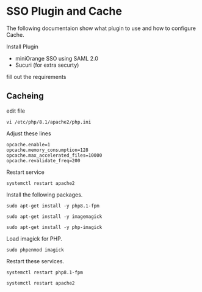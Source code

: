 # SSO Plugin and Cache

 The following documentaion show what plugin to use and  how to configure Cache.

Install Plugin
* miniOrange SSO using SAML 2.0
* Sucuri (for extra securty)
  
fill out the requirements

## Cacheing
edit file
```
vi /etc/php/8.1/apache2/php.ini
```
Adjust these lines
```
opcache.enable=1
opcache.memory_consumption=128
opcache.max_accelerated_files=10000
opcache.revalidate_freq=200
```
Restart service
```
systemctl restart apache2
```

Install the following packages.

```
sudo apt-get install -y php8.1-fpm
```
```
sudo apt-get install -y imagemagick
```
```
sudo apt-get install -y php-imagick
```

Load imagick  for PHP.

```
sudo phpenmod imagick
```

Restart these services.

```
systemctl restart php8.1-fpm
```
```
systemctl restart apache2
```
